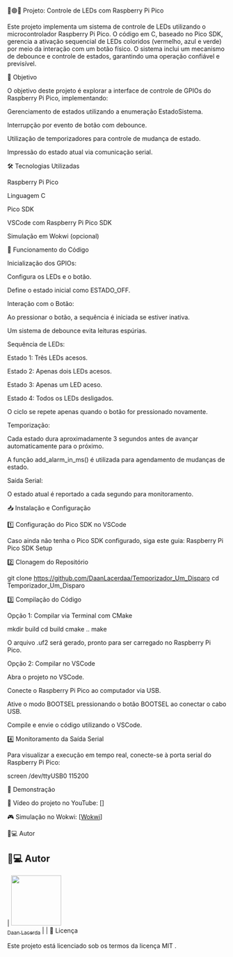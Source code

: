 🔴🟢🔵 Projeto: Controle de LEDs com Raspberry Pi Pico

Este projeto implementa um sistema de controle de LEDs utilizando o microcontrolador Raspberry Pi Pico. O código em C, baseado no Pico SDK, gerencia a ativação sequencial de LEDs coloridos (vermelho, azul e verde) por meio da interação com um botão físico. O sistema inclui um mecanismo de debounce e controle de estados, garantindo uma operação confiável e previsível.

🎯 Objetivo

O objetivo deste projeto é explorar a interface de controle de GPIOs do Raspberry Pi Pico, implementando:

Gerenciamento de estados utilizando a enumeração EstadoSistema.

Interrupção por evento de botão com debounce.

Utilização de temporizadores para controle de mudança de estado.

Impressão do estado atual via comunicação serial.

🛠 Tecnologias Utilizadas

Raspberry Pi Pico

Linguagem C

Pico SDK

VSCode com Raspberry Pi Pico SDK

Simulação em Wokwi (opcional)

📌 Funcionamento do Código

Inicialização dos GPIOs:

Configura os LEDs e o botão.

Define o estado inicial como ESTADO_OFF.

Interação com o Botão:

Ao pressionar o botão, a sequência é iniciada se estiver inativa.

Um sistema de debounce evita leituras espúrias.

Sequência de LEDs:

Estado 1: Três LEDs acesos.

Estado 2: Apenas dois LEDs acesos.

Estado 3: Apenas um LED aceso.

Estado 4: Todos os LEDs desligados.

O ciclo se repete apenas quando o botão for pressionado novamente.

Temporização:

Cada estado dura aproximadamente 3 segundos antes de avançar automaticamente para o próximo.

A função add_alarm_in_ms() é utilizada para agendamento de mudanças de estado.

Saída Serial:

O estado atual é reportado a cada segundo para monitoramento.

📥 Instalação e Configuração

1️⃣ Configuração do Pico SDK no VSCode

Caso ainda não tenha o Pico SDK configurado, siga este guia: Raspberry Pi Pico SDK Setup

2️⃣ Clonagem do Repositório

git clone <https://github.com/DaanLacerdaa/Temporizador_Um_Disparo>
cd Temporizador_Um_Disparo

3️⃣ Compilação do Código

Opção 1: Compilar via Terminal com CMake

mkdir build
cd build
cmake ..
make

O arquivo .uf2 será gerado, pronto para ser carregado no Raspberry Pi Pico.

Opção 2: Compilar no VSCode

Abra o projeto no VSCode.

Conecte o Raspberry Pi Pico ao computador via USB.

Ative o modo BOOTSEL pressionando o botão BOOTSEL ao conectar o cabo USB.

Compile e envie o código utilizando o VSCode.

4️⃣ Monitoramento da Saída Serial

Para visualizar a execução em tempo real, conecte-se à porta serial do Raspberry Pi Pico:

screen /dev/ttyUSB0 115200

🎥 Demonstração

🔗 Vídeo do projeto no YouTube: []

🎮 Simulação no Wokwi: [[Wokwi](https://wokwi.com/projects/422013472937946113)]

👨💻 Autor

## 👨💻 Autor

| [<img src="https://avatars.githubusercontent.com/DaanLacerdaa" width=115><br><sub>Daan Lacerda</sub>](https://github.com/DaanLacerdaa) |
|
📜 Licença

Este projeto está licenciado sob os termos da licença MIT .
